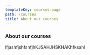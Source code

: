 ```yaml
---
templateKey: courses-page
path: /courses
title: About our courses
---
```


### About our courses

lfjashfjshfshfjhKJSAHJHSKHAKhfksahl
